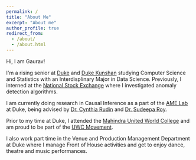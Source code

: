 ```yaml
---
permalink: /
title: "About Me"
excerpt: "About me"
author_profile: true
redirect_from: 
  - /about/
  - /about.html
---
```


Hi, I am Gaurav!

I'm a rising senior at [Duke](https://duke.edu/) and [Duke Kunshan](https://www.dukekunshan.edu.cn/)  studying Computer Science and Statistics with an Interdisplinary Major in Data Science. Previously, I interned at the [National Stock Exchange](https://www.nseindia.com/) where I investigated anomaly detection algorithms.

I am currently doing research in Causal Inference as a part of the [AME Lab](https://almost-matching-exactly.github.io/) at Duke, being advised by [Dr. Cynthia Rudin](https://users.cs.duke.edu/~sudeepa/) and [Dr. Sudeepa Roy](https://users.cs.duke.edu/~cynthia/). 

Prior to my time at Duke, I attended the [Mahindra United World College](https://uwcmahindracollege.org) and am proud to be part of the [UWC Movement](https://www.uwc.org/). 

I also work part time in the Venue and Production Management Department at Duke where I manage Front of House activities and get to enjoy dance, theatre and music performances. 


